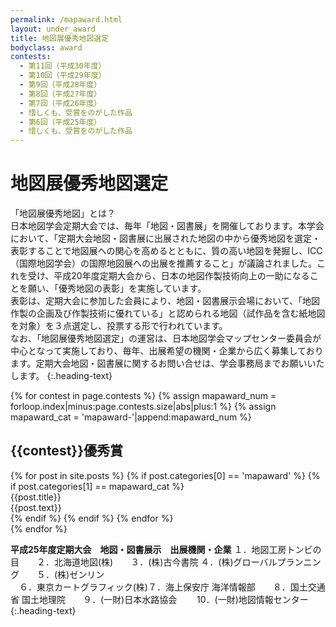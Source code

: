 ```yaml
---
permalink: /mapaward.html
layout: under_award
title: 地図展優秀地図選定
bodyclass: award
contests:
  - 第11回（平成30年度）
  - 第10回（平成29年度）
  - 第9回（平成28年度）
  - 第8回（平成27年度）
  - 第7回（平成26年度）
  - 惜しくも、受賞をのがした作品
  - 第6回（平成25年度）
  - 惜しくも、受賞をのがした作品
---
```


# 地図展優秀地図選定
「地図展優秀地図」とは？<br>日本地図学会定期大会では、毎年「地図・図書展」を開催しております。本学会において、「定期大会地図・図書展に出展された地図の中から優秀地図を選定・表彰することで地図展への関心を高めるとともに、質の高い地図を発掘し、ICC（国際地図学会）の国際地図展への出展を推薦すること」が議論されました。これを受け、平成20年度定期大会から、日本の地図作製技術向上の一助になることを願い、「優秀地図の表彰」を実施しています。<br>表彰は、定期大会に参加した会員により、地図・図書展示会場において、「地図作製の企画及び作製技術に優れている」と認められる地図（試作品を含む紙地図を対象）を３点選定し、投票する形で行われています。<br>なお、「地図展優秀地図選定」の運営は、日本地図学会マップセンター委員会が中心となって実施しており、毎年、出展希望の機関・企業から広く募集しております。定期大会地図・図書展に関するお問い合せは、学会事務局までお願いいたします。
{:.heading-text}

{% for contest in page.contests %}
{% assign mapaward_num = forloop.index|minus:page.contests.size|abs|plus:1 %}
{% assign mapaward_cat = 'mapaward-'|append:mapaward_num %}
<div class="top-section">
  <h2>{{contest}}優秀賞</h2>
  <div class="award-list">
    {% for post in site.posts %}
      {% if post.categories[0] == 'mapaward' %}
      {% if post.categories[1] == mapaward_cat %}
      <div class="list-box">
        <div class="list-box-inner">
          <div class="box-map-title">{{post.title}}</div>
          <div class="box-map-image"><img src="{{ site.baseurl }}{{ post.thumbnail }}" alt=""></div>
          <div class="box-map-text">{{post.text}}</div>
        </div>
      </div>
      {% endif %}
      {% endif %}
    {% endfor %}
  </div>
</div>
{% endfor %}

**平成25年度定期大会　地図・図書展示　出展機関・企業**
１．地図工房トンビの目　　２．北海道地図(株)　　３．(株)古今書院 ４．(株)グローバルプランニング　　５．(株)ゼンリン　<br>　６．東京カートグラフィック(株)７．海上保安庁 海洋情報部　　８．国土交通省 国土地理院　　９．(一財)日本水路協会 　　10．(一財)地図情報センター
{:.heading-text}